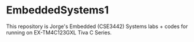 # EmbeddedSystems1

This repository is Jorge's Embedded (CSE3442) Systems labs + codes for running on EX-TM4C123GXL Tiva C Series.
